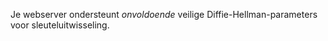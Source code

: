 Je webserver ondersteunt *onvoldoende* veilige Diffie-Hellman-parameters 
voor sleuteluitwisseling.
